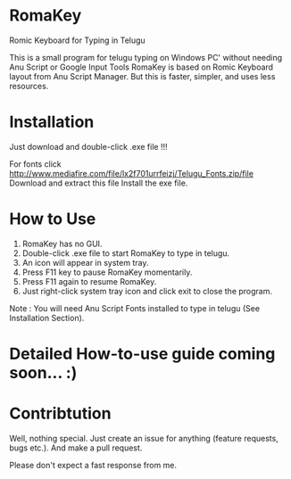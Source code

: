 # RomaKey
Romic Keyboard for Typing in Telugu

This is a small program for telugu typing on Windows PC' without needing Anu Script or Google Input Tools
RomaKey is based on Romic Keyboard layout from Anu Script Manager.
But this is faster, simpler, and uses less resources.

# Installation
Just download and double-click .exe file !!!

For fonts click http://www.mediafire.com/file/lx2f701urrfeizj/Telugu_Fonts.zip/file
Download and extract this file
Install the exe file.

# How to Use
1. RomaKey has no GUI.
2. Double-click .exe file to start RomaKey to type in telugu.
3. An icon will appear in system tray.
4. Press F11 key to pause RomaKey momentarily.
5. Press F11 again to resume RomaKey.
6. Just right-click system tray icon and click exit to close the program.

Note : You will need Anu Script Fonts installed to type in telugu (See Installation Section).

# Detailed How-to-use guide coming soon... :)

# Contribtution
Well, nothing special.
Just create an issue for anything (feature requests, bugs etc.).
And make a pull request.

Please don't expect a fast response from me.
